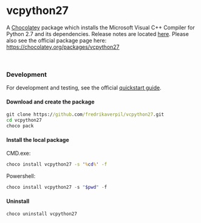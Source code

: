 # vcpython27

A [Chocolatey](https://chocolatey.org) package which installs the Microsoft Visual C++ Compiler for Python 2.7 and its dependencies. Release notes are located [here](https://github.com/fredrikaverpil/vcpython27/releases). Please also see the official package page here: https://chocolatey.org/packages/vcpython27

<br>

### Development

For development and testing, see the official [quickstart guide](https://github.com/chocolatey/choco/wiki/CreatePackagesQuickStart#quick-start-guide).

#### Download and create the package

```cmd
git clone https://github.com/fredrikaverpil/vcpython27.git
cd vcpython27
choco pack
```

#### Install the local package

CMD.exe:

```cmd
choco install vcpython27 -s '%cd%' -f
```

Powershell:

```powershell
choco install vcpython27 -s "$pwd" -f
```

#### Uninstall

```cmd
choco uninstall vcpython27
```
